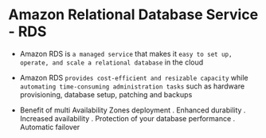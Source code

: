 # Amazon Relational Database Service - RDS

- Amazon RDS is `a managed service` that makes it `easy to set up, operate, and scale a relational database` in the cloud

- Amazon RDS `provides cost-efficient and resizable capacity` while `automating time-consuming administration tasks` such as hardware provisioning, database setup, patching and backups

- Benefit of multi Availability Zones deployment
  . Enhanced durability
  . Increased availability
  . Protection of your database performance
  . Automatic failover
